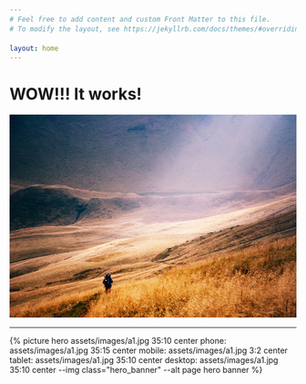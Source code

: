 ```yaml
---
# Feel free to add content and custom Front Matter to this file.
# To modify the layout, see https://jekyllrb.com/docs/themes/#overriding-theme-defaults

layout: home
---
```

# WOW!!! It works!

![Svydovets](assets/images/a1.jpg)

--------------------------------------

{% picture hero assets/images/a1.jpg 35:10 center phone: assets/images/a1.jpg 35:15 center mobile: assets/images/a1.jpg 3:2 center tablet: assets/images/a1.jpg 35:10 center desktop: assets/images/a1.jpg 35:10 center  --img class="hero_banner" --alt page hero banner %}
